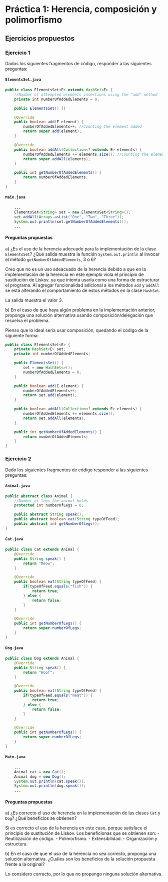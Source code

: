 # Práctica 1: Herencia, composición y polimorfismo

## Ejercicios propuestos

### Ejercicio 1

Dados los siguientes fragmentos de código, responder a las siguientes preguntas:

#### `ElementsSet.java`

```java
public class ElementsSet<E> extends HashSet<E> {
    //Number of attempted elements insertions using the "add" method
    private int numberOfAddedElements = 0;

    public ElementsSet() {}

    @Override
    public boolean add(E element) {
        numberOfAddedElements++; //Counting the element added
        return super.add(element);
    } 

    @Override
    public boolean addAll(Collection<? extends E> elements) {
        numberOfAddedElements += elements.size(); //Counting the elements added
        return super.addAll(elements);
    } 

    public int getNumberOfAddedElements() {
        return numberOfAddedElements;
    }
}
```

#### `Main.java`

```java
    ...
    ElementsSet<String> set = new ElementsSet<String>();
    set.addAll(Arrays.asList("One", "Two", "Three"));
    System.out.println(set.getNumberOfAddedElements());
    ...
```

#### Preguntas propuestas

a) ¿Es el uso de la herencia adecuado para la implementación de la clase `ElementsSet`? ¿Qué salida muestra la función `System.out.println` al invocar el método `getNumberOfAddedElements`, 3 o 6?


Creo que no es un uso adeacuado de la herencia debido a que en la implementación de la herencia en este ejemplo viola el principio de sustitución de Liskov. ya que intenta usarla como una forma de estructurar el programa. Al agregar funcionalidad adicional a los métodos `add` y `addAll` se está alterando el comportamiento de estos métodos en la clase `HashSet`.


La salida muestra el valor 3.


b) En el caso de que haya algún problema en la implementación anterior, proponga una solución alternativa usando composición/delegación que resuelva el problema.


Pienso que lo ideal sería usar composición, quedando el código de la siguiente forma:

```java
public class ElementsSet<E> {
    private HashSet<E> set;
    private int numberOfAddedElements;

    public ElementsSet() {
        set = new HashSet<>();
        numberOfAddedElements = 0;
    }

    public boolean add(E element) {
        numberOfAddedElements++;
        return set.add(element);
    }

    public boolean addAll(Collection<? extends E> elements) {
        numberOfAddedElements += elements.size();
        return set.addAll(elements);
    }

    public int getNumberOfAddedElements() {
        return numberOfAddedElements;
    }
}
```


### Ejercicio 2

Dado los siguientes fragmentos de código responder a las siguientes preguntas:

#### `Animal.java`

```java
public abstract class Animal {
    //Number of legs the animal holds
    protected int numberOfLegs = 0;

    public abstract String speak();
    public abstract boolean eat(String typeOfFeed);
    public abstract int getNumberOfLegs();
}
```

#### `Cat.java`

```java
public class Cat extends Animal {
    @Override
    public String speak() {
        return "Meow";
    }

    @Override
    public boolean eat(String typeOfFeed) {
        if(typeOfFeed.equals("fish")) {
            return true;
        } else {
            return false;
        }
    }

    @Override
    public int getNumberOfLegs() {
        return super.numberOfLegs;
    }
}
```

#### `Dog.java`

```java
public class Dog extends Animal {
    @Override
    public String speak() {
        return "Woof";
    }

    @Override
    public boolean eat(String typeOfFeed) {
        if(typeOfFeed.equals("meat")) {
            return true;
        } else {
            return false;
        }
    }

    @Override
    public int getNumberOfLegs() {
        return super.numberOfLegs;
    }
}
```

#### `Main.java`

```java
    ...
    Animal cat = new Cat();
    Animal dog = new Dog();
    System.out.println(cat.speak());
    System.out.println(dog.speak());
    ...
```

#### Preguntas propuestas

a) ¿Es correcto el uso de herencia en la implementación de las clases `Cat` y `Dog`? ¿Qué beneficios se obtienen?


Si es correcto el uso de la herencia en este caso, porque satisface el principio de sustitución de Liskov. Los beneficionas que se obtienen son:
    - Reutilización de código.
    - Polimorfismo.
    - Extensibilidad.
    - Organización y estructura.


b) En el caso de que el uso de la herencia no sea correcto, proponga una solución alternativa. ¿Cuáles son los beneficios de la solución propuesta frente a la original?


Lo considero correcto, por lo que no propongo ninguna solución alternativa.


